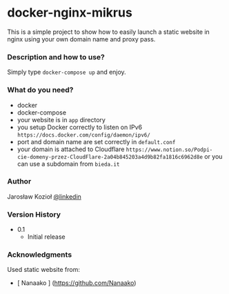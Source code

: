 # docker-nginx-mikrus

This is a simple project to show how to easily launch a static website in nginx using your own domain name and proxy pass.

### Description and how to use?

Simply type `docker-compose up` and enjoy.

### What do you need?

* docker
* docker-compose
* your website is in `app` directory
* you setup Docker correctly to listen on IPv6 `https://docs.docker.com/config/daemon/ipv6/`
* port and domain name are set correctly in `default.conf`
* your domain is attached to Cloudflare  `https://www.notion.so/Podpi-cie-domeny-przez-CloudFlare-2a04b845203a4d9b82fa1816c6962d8e` or you can use a subdomain from `bieda.it`

### Author

Jarosław Kozioł
[@linkedin](https://www.linkedin.com/in/jaroslaw-koziol/)

### Version History

* 0.1
    * Initial release

### Acknowledgments

Used static website from:
* [ Nanaako ] (https://github.com/Nanaako)
